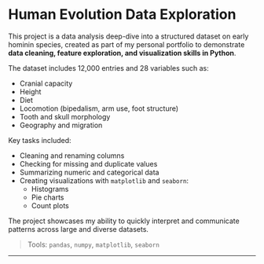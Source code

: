 # Human Evolution Data Exploration

This project is a data analysis deep-dive into a structured dataset on early hominin species, created as part of my personal portfolio to demonstrate **data cleaning, feature exploration, and visualization skills in Python**.

The dataset includes 12,000 entries and 28 variables such as:
- Cranial capacity
- Height
- Diet
- Locomotion (bipedalism, arm use, foot structure)
- Tooth and skull morphology
- Geography and migration

Key tasks included:
- Cleaning and renaming columns
- Checking for missing and duplicate values
- Summarizing numeric and categorical data
- Creating visualizations with `matplotlib` and `seaborn`:
  - Histograms
  - Pie charts
  - Count plots

The project showcases my ability to quickly interpret and communicate patterns across large and diverse datasets.

> Tools: `pandas`, `numpy`, `matplotlib`, `seaborn`

---
